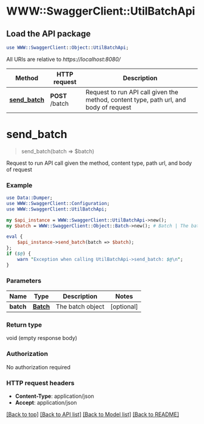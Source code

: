 # WWW::SwaggerClient::UtilBatchApi

## Load the API package
```perl
use WWW::SwaggerClient::Object::UtilBatchApi;
```

All URIs are relative to *https://localhost:8080/*

Method | HTTP request | Description
------------- | ------------- | -------------
[**send_batch**](UtilBatchApi.md#send_batch) | **POST** /batch | Request to run API call given the method, content type, path url, and body of request


# **send_batch**
> send_batch(batch => $batch)

Request to run API call given the method, content type, path url, and body of request

### Example 
```perl
use Data::Dumper;
use WWW::SwaggerClient::Configuration;
use WWW::SwaggerClient::UtilBatchApi;

my $api_instance = WWW::SwaggerClient::UtilBatchApi->new();
my $batch = WWW::SwaggerClient::Object::Batch->new(); # Batch | The batch object

eval { 
    $api_instance->send_batch(batch => $batch);
};
if ($@) {
    warn "Exception when calling UtilBatchApi->send_batch: $@\n";
}
```

### Parameters

Name | Type | Description  | Notes
------------- | ------------- | ------------- | -------------
 **batch** | [**Batch**](Batch.md)| The batch object | [optional] 

### Return type

void (empty response body)

### Authorization

No authorization required

### HTTP request headers

 - **Content-Type**: application/json
 - **Accept**: application/json

[[Back to top]](#) [[Back to API list]](../README.md#documentation-for-api-endpoints) [[Back to Model list]](../README.md#documentation-for-models) [[Back to README]](../README.md)

